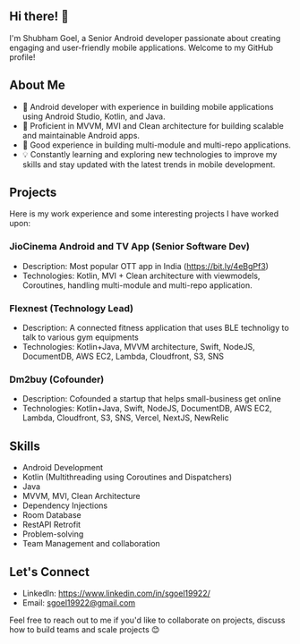 ## Hi there! 👋

I'm Shubham Goel, a Senior Android developer passionate about creating engaging and user-friendly mobile applications. Welcome to my GitHub profile!

## About Me

- 📱 Android developer with experience in building mobile applications using Android Studio, Kotlin, and Java.
- 🧠 Proficient in MVVM, MVI and Clean architecture for building scalable and maintainable Android apps.
- 🧠 Good experience in building multi-module and multi-repo applications.
- 💡 Constantly learning and exploring new technologies to improve my skills and stay updated with the latest trends in mobile development.

## Projects

Here is my work experience and some interesting projects I have worked upon:

### JioCinema Android and TV App (Senior Software Dev)

- Description: Most popular OTT app in India (https://bit.ly/4eBgPf3)
- Technologies: Kotlin, MVI + Clean architecture with viewmodels, Coroutines, handling multi-module and multi-repo application.

### Flexnest (Technology Lead)

- Description: A connected fitness application that uses BLE technoligy to talk to various gym equipments
- Technologies: Kotlin+Java, MVVM architecture, Swift, NodeJS, DocumentDB, AWS EC2, Lambda, Cloudfront, S3, SNS

### Dm2buy (Cofounder)

- Description: Cofounded a startup that helps small-business get online
- Technologies: Kotlin+Java, Swift, NodeJS, DocumentDB, AWS EC2, Lambda, Cloudfront, S3, SNS, Vercel, NextJS, NewRelic

## Skills

- Android Development
- Kotlin (Multithreading using Coroutines and Dispatchers)
- Java
- MVVM, MVI, Clean Architecture
- Dependency Injections
- Room Database
- RestAPI Retrofit
- Problem-solving
- Team Management and collaboration

## Let's Connect

- LinkedIn: https://www.linkedin.com/in/sgoel19922/
- Email: sgoel19922@gmail.com

Feel free to reach out to me if you'd like to collaborate on projects, discuss how to build teams and scale projects 😊
